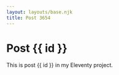 ```yaml
---
layout: layouts/base.njk
title: Post 3654
---
```


# Post {{ id }}

This is post {{ id }} in my Eleventy project.
